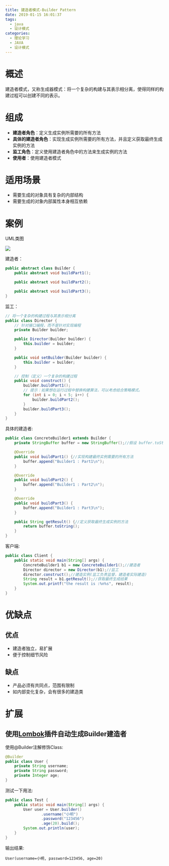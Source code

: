 ```yaml
---
title: 建造者模式-Builder Pattern
date: 2019-01-15 16:01:37
tags:
  - java
  - 设计模式
categories: 
  - 理论学习
  - JAVA
  - 设计模式
---
```


# 概述

建造者模式，又称生成器模式：将一个复杂的构建与其表示相分离，使得同样的构建过程可以创建不同的表示。<!-- more -->

# 组成

-  **建造者角色**：定义生成实例所需要的所有方法
-  **具体的建造者角色**：实现生成实例所需要的所有方法，并且定义获取最终生成实例的方法
-  **监工角色**：定义使用建造者角色中的方法来生成实例的方法
-  **使用者**：使用建造者模式

# 适用场景

- 需要生成的对象具有复杂的内部结构
- 需要生成的对象内部属性本身相互依赖

# 案例

UML类图

![](https://i.loli.net/2019/01/15/5c3da07985517.png)

建造者：

```java
public abstract class Builder {
    public abstract void buildPart1();

    public abstract void buildPart2();

    public abstract void buildPart3();
}
```

监工：

```java
// 将一个复杂的构建过程与其表示相分离
public class Director {
    // 针对接口编程，而不是针对实现编程
    private Builder builder;

    public Director(Builder builder) {
        this.builder = builder;
    }

    public void setBuilder(Builder builder) {
        this.builder = builder;
    }

    // 控制（定义）一个复杂的构建过程
    public void construct() {
        builder.buildPart1();
        // 提示：如果想在运行过程中替换构建算法，可以考虑结合策略模式。
        for (int i = 0; i < 5; i++) {
            builder.buildPart2();
        }
        builder.buildPart3();
    }
}
```

具体的建造者:

```java
public class ConcreteBuilder1 extends Builder {
    private StringBuffer buffer = new StringBuffer();//假设 buffer.toString() 就是最终生成的产品

    @Override
    public void buildPart1() {//实现构建最终实例需要的所有方法
        buffer.append("Builder1 : Part1\n");
    }

    @Override
    public void buildPart2() {
        buffer.append("Builder1 : Part2\n");
    }

    @Override
    public void buildPart3() {
        buffer.append("Builder1 : Part3\n");
    }

    public String getResult() {//定义获取最终生成实例的方法
        return buffer.toString();
    }
}
```

客户端:

```java
public class Client {
    public static void main(String[] args) {
        ConcreteBuilder1 b1 = new ConcreteBuilder1();//建造者
        Director director = new Director(b1);//监工
        director.construct();//建造实例(监工负责监督，建造者实际建造)
        String result = b1.getResult();//获取最终生成结果
        System.out.printf("the result is :%n%s", result);
    }
}
```

# 优缺点

## 优点

- 建造者独立，易扩展
- 便于控制细节风险

## 缺点

- 产品必须有共同点，范围有限制
- 如内部变化复杂，会有很多的建造类

# 扩展

## 使用[Lombok](https://juejin.im/post/5a6eceb8f265da3e467555fe)插件自动生成Builder建造者

使用@Builder注解修饰Class:

```java
@Builder
public class User {
    private String username;
    private String password;
    private Integer age;
}
```

测试一下用法:

```java
public class Test {
    public static void main(String[] args) {
        User user = User.builder()
                .username("小明")
                .password("123456")
                .age(20).build();
        System.out.println(user);
    }
}
```

输出结果:

```
User(username=小明, password=123456, age=20)
```
